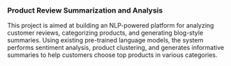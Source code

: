 ### Product Review Summarization and Analysis

This project is aimed at building an NLP-powered platform for analyzing customer reviews, categorizing products, and generating blog-style summaries. Using existing pre-trained language models, the system performs sentiment analysis, product clustering, and generates informative summaries to help customers choose top products in various categories.
